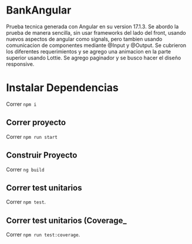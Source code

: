 # BankAngular

Prueba tecnica generada con Angular en su version 17.1.3. Se abordo la prueba de manera sencilla, sin usar frameworks del lado del front, usando nuevos aspectos de angular como signals, pero tambien usando comunicacion de componentes mediante @Input y @Output. Se cubrieron los diferentes requerimientos y se agrego una animacion en la parte superior usando Lottie. Se agrego paginador y se busco hacer el diseño responsive.

# Instalar Dependencias

Correr `npm i`

## Correr proyecto

Correr `npm run start` 

## Construir Proyecto

Correr `ng build`

## Correr test unitarios

Correr `npm test`.

## Correr test unitarios (Coverage_

Correr `npm run test:coverage`.


